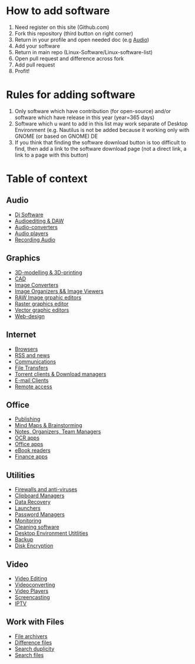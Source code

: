 # How to add software

1. Need register on this site (Github.com)
2. Fork this repository (third button on right corner)
3. Return in your profile and open needed doc (e.g [Audio](/Audio.md))
4. Add your software
5. Return in main repo (Linux-Software/Linux-software-list)
6. Open pull request and difference across fork
7. Add pull request
8. Profit!

# Rules for adding software

1. Only software which have contribution (for open-source) and/or software which have release in this year (year=365 days)
2. Software which u want to add in this list may work separate of Desktop Environment (e.g. Nautilus is not be added because it working only with GNOME (or based on GNOME) DE
3. If you think that finding the software download button is too difficult to find, then add a link to the software download page (not a direct link, a link to a page with this button)

# Table of context

## Audio
  * [Dj Software](/Audio.md#dj-software)
  * [Audioediting & DAW](/Audio.md#audioediting--daw)
  * [Audio-converters](/Audio.md#audio-converters)
  * [Audio players](/Audio.md#audio-players)
  * [Recording Audio](/Audio.md#recording-audio)
## Graphics
  * [3D-modelling & 3D-printing](Graphics.md#3d-modelling--3d-printing)
  * [CAD](Graphics.md#cad)
  * [Image Converters](Graphics.md##Image-Converters)
  * [Image Organizers && Image Viewers](Graphics.md#image-organizers--image-viewers)
  * [RAW Image grpahic editors](Graphics.md#raw-image-grpahic-editors)
  * [Raster graphics editor](Graphics.md#raster-graphics-editor)
  * [Vector graphic editors](Graphics.md#vector-graphic-editors)
  * [Web-design](Graphics.md#web-design)
## Internet
  * [Browsers](/Internet.md#browsers)
  * [RSS and news](/Internet.md#rss-and-news)
  * [Communications](/Internet.md#communications)
  * [File Transfers](Internet.md#file-transfers)
  * [Torrent clients & Download managers](Internet.md##torrent-clients--download-managers)
  * [E-mail Clients](Internet.md#e-mail-clients)
  * [Remote access](Internet.md#remote-access)
## Office
  * [Publishing](/Office.md#publishing)
  * [Mind Maps & Brainstorming](/Office.md#mind-maps--brainstorming)
  * [Notes, Organizers, Team Managers](/Office.md#notes-organizers-team-managers)
  * [OCR apps](/Office.md#ocr-apps)
  * [Office apps](/Office.md#office-apps)
  * [eBook readers](/Office.md#ebook-readers)
  * [Finance apps](/Office.md#finance-apps)
## Utilities
 * [Firewalls and anti-viruses](/Utilities.md#firewalls-and-anti-viruses)
 * [Clipboard Managers](/Utilities.md#clipboard-managers)
 * [Data Recovery](/Utilities.md#data-recovery)
 * [Launchers](/Utilities.md#launchers)
 * [Password Managers](/Utilities.md#password-managers)
 * [Monitoring](/Utilities.md#monitoring)
 * [Cleaning software](/Utilities.md#cleaning-software)
 * [Desktop Environment Utitlities](/Utilities.md#desktop-environment-utitlities)
 * [Backup](/Utilities.md#backup)
 * [Disk Encryption](/Utilities.md#disk-encryption)
## Video
 * [Video Editing](/Video.md#video-editing)
 * [Videoconverting](/Video.md#videoconverting)
 * [Video Players](/Video.md#videoplayers)
 * [Screencasting](/Video.md#screencasting)
 * [IPTV](Video.md#iptv)
## Work with Files
 * [File archivers](/Work%20with%20files.md#file-archivers)
 * [Difference files](Work%20with%20files.md#difference-files)
 * [Search duplicity](Work%20with%20files.md##search-duplicity)
 * [Search files](Work%20with%20files.md##search-files)
 
